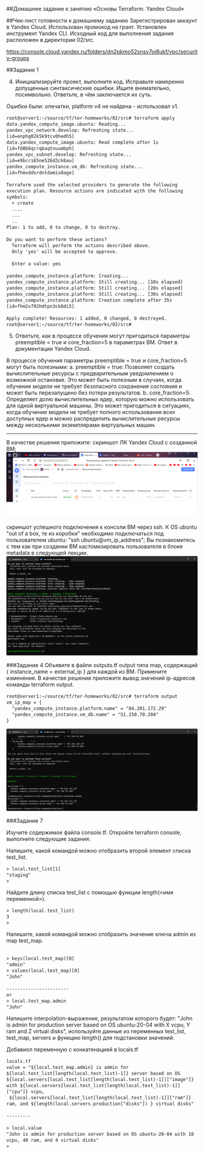 ##Домашнее задание к занятию «Основы Terraform. Yandex Cloud»

##Чек-лист готовности к домашнему заданию
Зарегистрирован аккаунт в Yandex Cloud. Использован промокод на грант.
Установлен инструмент Yandex CLI.
Исходный код для выполнения задания расположен в директории 02/src.

https://console.cloud.yandex.ru/folders/dn2pkmo52snsv7oi8ukf/vpc/security-groups

##Задание 1



4. Инициализируйте проект, выполните код. Исправьте намеренно допущенные синтаксические ошибки. Ищите внимательно, посимвольно. Ответьте, в чём заключается их суть.

Ошибки были: опечатки, platform v4 не найдена - использовал v1.  

```console
root@server1:~/source/tf/ter-homeworks/02/src# terraform apply
data.yandex_compute_image.ubuntu: Reading...
yandex_vpc_network.develop: Refreshing state... [id=enphg02k5k9tcv0hedh5]
data.yandex_compute_image.ubuntu: Read complete after 1s [id=fd8b6qcrqbaqtnuumbph]
yandex_vpc_subnet.develop: Refreshing state... [id=e9bcri65ne526d3ck6au]
yandex_compute_instance.vm_db: Refreshing state... [id=fhmvddsrdntdamiv8age]

Terraform used the selected providers to generate the following execution plan. Resource actions are indicated with the following symbols:
  + create
  ....
  ...
  ..
Plan: 1 to add, 0 to change, 0 to destroy.

Do you want to perform these actions?
  Terraform will perform the actions described above.
  Only 'yes' will be accepted to approve.

  Enter a value: yes

yandex_compute_instance.platform: Creating...
yandex_compute_instance.platform: Still creating... [10s elapsed]
yandex_compute_instance.platform: Still creating... [20s elapsed]
yandex_compute_instance.platform: Still creating... [30s elapsed]
yandex_compute_instance.platform: Creation complete after 35s [id=fhm2v792hdtpn3ck8di5]

Apply complete! Resources: 1 added, 0 changed, 0 destroyed.
root@server1:~/source/tf/ter-homeworks/02/src#

```


 5. Ответьте, как в процессе обучения могут пригодиться параметры preemptible = true и core_fraction=5 в параметрах ВМ. Ответ в документации Yandex Cloud.

В процессе обучения параметры preemptible = true и core_fraction=5 могут быть полезными:
a. preemptible = true: Позволяет создать вычислительные ресурсы с предварительным уведомлением о возможной остановке. Это может быть полезным в случаях, когда обучение модели не требует безопасного сохранения состояния и может быть перезапущено без потери результатов.
b. core_fraction=5: Определяет долю вычислительных ядер, которую можно использовать для одной виртуальной машины. Это может пригодиться в ситуациях, когда обучение модели не требует полного использования всех доступных ядер и можно распределить вычислительные ресурсы между несколькими экземплярами виртуальных машин.

------------------------------
В качестве решения приложите:
скриншот ЛК Yandex Cloud с созданной ВМ;
![task_1_1](img/task1_1.png)

скриншот успешного подключения к консоли ВМ через ssh. К OS ubuntu "out of a box, те из коробки" необходимо подключаться под пользователем ubuntu: "ssh ubuntu@vm_ip_address"; Вы познакомитесь с тем как при создании ВМ кастомизировать пользователя в блоке metadata в следующей лекции.
![task_1_2](img/task1_2.png)


###Задание 4
Объявите в файле outputs.tf output типа map, содержащий { instance_name = external_ip } для каждой из ВМ.
Примените изменения.
В качестве решения приложите вывод значений ip-адресов команды terraform output.
```console
root@server1:~/source/tf/ter-homeworks/02/src# terraform output
vm_ip_map = {
  "yandex_compute_instance.platform.name" = "84.201.172.29"
  "yandex_compute_instance.vm_db.name" = "51.250.70.204"
}
```
![task_4](img/task4.png)




###Задание 7

Изучите содержимое файла console.tf. Откройте terraform console, выполните следующие задания:

Напишите, какой командой можно отобразить второй элемент списка test_list.
```console
> local.test_list[1]
"staging"
>
```
Найдите длину списка test_list с помощью функции length(<имя переменной>).
```console
> length(local.test_list)
3
>
```

Напишите, какой командой можно отобразить значение ключа admin из map test_map.
```console

> keys(local.test_map)[0]
"admin"
> values(local.test_map)[0]
"John"

-----------------------
or
> local.test_map.admin
"John"

```
Напишите interpolation-выражение, результатом которого будет: "John is admin for production server based on OS ubuntu-20-04 with X vcpu, Y ram and Z virtual disks", используйте данные из переменных test_list, test_map, servers и функцию length() для подстановки значений.

Добавиол переменную с конкатенацией в locals.tf
```console
locals.tf
value = "${local.test_map.admin} is admin for ${local.test_list[length(local.test_list)-1]} server based on OS ${local.servers[local.test_list[length(local.test_list)-1]]["image"]} with ${local.servers[local.test_list[length(local.test_list)-1]]["cpu"]} vcpu,
 ${local.servers[local.test_list[length(local.test_list)-1]]["ram"]} ram, and ${length(local.servers.production["disks"]) } virtual disks"

---------

> local.value
"John is admin for production server based on OS ubuntu-20-04 with 10 vcpu, 40 ram, and 4 virtual disks"
>
```



